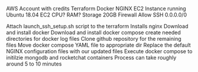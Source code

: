 
AWS Account with credits
Terraform
Docker
NGINX
EC2 Instance running Ubuntu 18.04
EC2 CPU?
RAM?
Storage 20GB
Firewall
  Allow SSH
  0.0.0.0/0

Attach launch_ssh_setup.sh script to the terraform
  Installs nginx
  Download and install docker
  Download and install docker compose
  create needed directories for docker log files
  Clone github repository for the remaining files
  Move docker compose YAML file to appropriate dir
  Replace the default NGINX configuration files with our updated files
  Execute docker compose to initilzie mongodb and rocketchat containers
  Process can take roughly around 5 to 10 minutes
  
  

